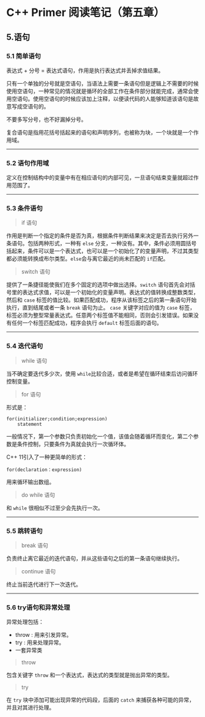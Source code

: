 # C++ Primer 阅读笔记（第五章）
## 5.语句
### 5.1 简单语句
表达式 + 分号 = 表达式语句，作用是执行表达式并丢掉求值结果。

只有一个单独的分号就是空语句，当语法上需要一条语句但是逻辑上不需要的时候使用空语句，一种常见的情况就是循环的全部工作在条件部分就能完成，通常会使用空语句。使用空语句的时候应该加上注释，以便读代码的人能够知道该语句是故意写成空语句的。

不要多写分号，也不好漏掉分号。

复合语句是指用花括号括起来的语句和声明序列，也被称为块，一个块就是一个作用域。

----------

### 5.2 语句作用域
定义在控制结构中的变量中有在相应语句的内部可见，一旦语句结束变量就超过作用范围了。

----------

### 5.3 条件语句
> if 语句

作用是判断一个指定的条件是否为真，根据条件判断结果来决定是否去执行另外一条语句。包括两种形式，一种有 `else` 分支，一种没有。其中，条件必须用圆括号括起来，条件可以是一个表达式，也可以是一个初始化了的变量声明，不过其类型都必须能转换成布尔类型。`else`会与离它最近的尚未匹配的 `if`匹配。

> switch 语句

提供了一条捷径能使我们在多个固定的选项中做出选择。`switch` 语句首先会对括号里的表达式求值，可以是一个初始化的变量声明。表达式的值转换成整数类型，然后和 `case` 标签的值比较。如果匹配成功，程序从该标签之后的第一条语句开始执行，直到结尾或者一条 `break` 语句为止。 `case` 关键字对应的值为 `case` 标签，标签必须为整型常量表达式。任意两个标签值不能相同，否则会引发错误。如果没有任何一个标签匹配成功，程序会执行 `default` 标签后面的语句。

----------

### 5.4 迭代语句
> while 语句

当不确定要迭代多少次，使用 `while`比较合适，或者是希望在循环结束后访问循环控制变量。

> for 语句

形式是：

    for(initializer;condition;expression)
    	statement

一般情况下，第一个参数只负责初始化一个值，该值会随着循环而变化，第二个参数是条件控制，只要条件为真就会执行一次循环体。

C++ 11引入了一种更简单的形式：

    for(declaration：expression)
用来循环输出数组。

> do while 语句

和 `while` 很相似不过至少会先执行一次。

----------

### 5.5 跳转语句
> break 语句

负责终止离它最近的迭代语句，并从这些语句之后的第一条语句继续执行。

> continue 语句

终止当前迭代进行下一次迭代。

----------

### 5.6 try语句和异常处理
异常处理包括：

- throw : 用来引发异常。
- try : 用来处理异常。
- 一套异常类

> throw

包含关键字 `throw` 和一个表达式，表达式的类型就是抛出异常的类型。

> try

在 `try` 块中添加可能出现异常的代码段，后面的 `catch` 来捕获各种可能的异常，并且对其进行处理。